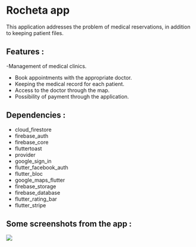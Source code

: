 # Rocheta app

This application addresses the problem of medical reservations, in addition to keeping patient files.
## Features :
-Management of medical clinics.
- Book appointments with the appropriate doctor.
- Keeping the medical record for each patient.
- Access to the doctor through the map.
- Possibility of payment through the application.

## Dependencies :

-  cloud_firestore
-  firebase_auth
-  firebase_core
-  fluttertoast
-  provider
-  google_sign_in
-  flutter_facebook_auth
-  flutter_bloc
-  google_maps_flutter
-  firebase_storage
-  firebase_database
-  flutter_rating_bar
-  flutter_stripe  

  
## Some screenshots from the app :

<img src = "https://github.com/ahmadsal1998/RochetaApp/blob/ahmadsal1998-patch-1/rochetaapp.png">
